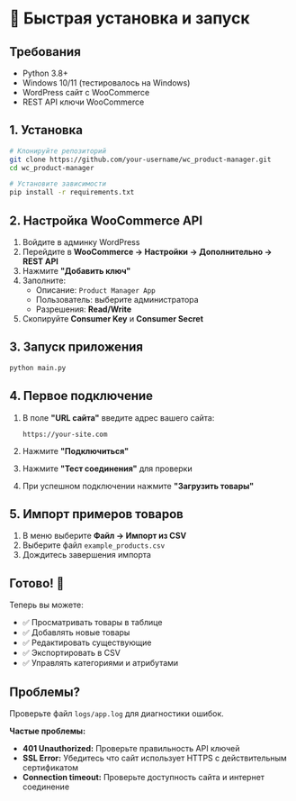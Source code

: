 # 🚀 Быстрая установка и запуск

## Требования
- Python 3.8+ 
- Windows 10/11 (тестировалось на Windows)
- WordPress сайт с WooCommerce
- REST API ключи WooCommerce

## 1. Установка

```bash
# Клонируйте репозиторий
git clone https://github.com/your-username/wc_product-manager.git
cd wc_product-manager

# Установите зависимости
pip install -r requirements.txt
```

## 2. Настройка WooCommerce API

1. Войдите в админку WordPress
2. Перейдите в **WooCommerce → Настройки → Дополнительно → REST API**
3. Нажмите **"Добавить ключ"**
4. Заполните:
   - Описание: `Product Manager App`
   - Пользователь: выберите администратора
   - Разрешения: **Read/Write**
5. Скопируйте **Consumer Key** и **Consumer Secret**

## 3. Запуск приложения

```bash
python main.py
```

## 4. Первое подключение

1. В поле **"URL сайта"** введите адрес вашего сайта:
   ```
   https://your-site.com
   ```

2. Нажмите **"Подключиться"**

3. Нажмите **"Тест соединения"** для проверки

4. При успешном подключении нажмите **"Загрузить товары"**

## 5. Импорт примеров товаров

1. В меню выберите **Файл → Импорт из CSV**
2. Выберите файл `example_products.csv`
3. Дождитесь завершения импорта

## Готово! 🎉

Теперь вы можете:
- ✅ Просматривать товары в таблице
- ✅ Добавлять новые товары
- ✅ Редактировать существующие
- ✅ Экспортировать в CSV
- ✅ Управлять категориями и атрибутами

## Проблемы?

Проверьте файл `logs/app.log` для диагностики ошибок.

**Частые проблемы:**

- **401 Unauthorized:** Проверьте правильность API ключей
- **SSL Error:** Убедитесь что сайт использует HTTPS с действительным сертификатом
- **Connection timeout:** Проверьте доступность сайта и интернет соединение 
